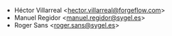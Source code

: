 - Héctor Villarreal \<<hector.villarreal@forgeflow.com>\>
- Manuel Regidor \<<manuel.regidor@sygel.es>\>
- Roger Sans \<<roger.sans@sygel.es>\>
